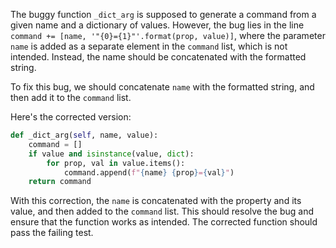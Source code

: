 The buggy function `_dict_arg` is supposed to generate a command from a given name and a dictionary of values. However, the bug lies in the line `command += [name, '"{0}={1}"'.format(prop, value)]`, where the parameter `name` is added as a separate element in the `command` list, which is not intended. Instead, the name should be concatenated with the formatted string.

To fix this bug, we should concatenate `name` with the formatted string, and then add it to the `command` list. 

Here's the corrected version:

```python
def _dict_arg(self, name, value):
    command = []
    if value and isinstance(value, dict):
        for prop, val in value.items():
            command.append(f"{name} {prop}={val}")
    return command
```

With this correction, the `name` is concatenated with the property and its value, and then added to the `command` list. This should resolve the bug and ensure that the function works as intended. The corrected function should pass the failing test.